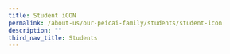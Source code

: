```yaml
---
title: Student iCON
permalink: /about-us/our-peicai-family/students/student-icon
description: ""
third_nav_title: Students
---
```

